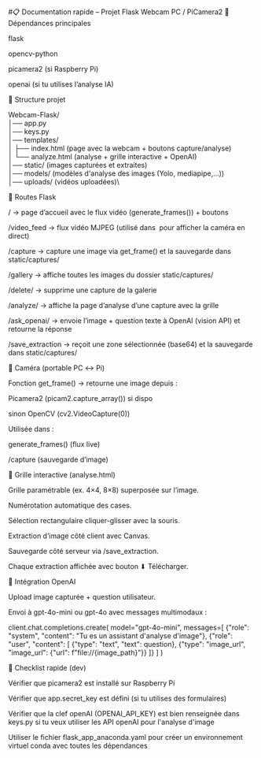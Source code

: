 #📋 Documentation rapide – Projet Flask Webcam PC / PiCamera2
🔹 Dépendances principales

flask

opencv-python

picamera2 (si Raspberry Pi)

openai (si tu utilises l’analyse IA)

🔹 Structure projet

Webcam-Flask/\
│── app.py\
│── keys.py\
│── templates/\
│   ├── index.html        (page avec la webcam + boutons capture/analyse)\
│   └── analyze.html      (analyse + grille interactive + OpenAI)\
│── static/               (images capturées et extraites)\
│── models/               (modèles d'analyse des images (Yolo, mediapipe,...))\
│── uploads/              (vidéos uploadées)\

🔹 Routes Flask

/ → page d’accueil avec le flux vidéo (generate_frames()) + boutons

/video_feed → flux vidéo MJPEG (utilisé dans <img src> pour afficher la caméra en direct)

/capture → capture une image via get_frame() et la sauvegarde dans static/captures/

/gallery → affiche toutes les images du dossier static/captures/

/delete/<filename> → supprime une capture de la galerie

/analyze/<filename> → affiche la page d’analyse d’une capture avec la grille

/ask_openai/<filename> → envoie l’image + question texte à OpenAI (vision API) et retourne la réponse

/save_extraction → reçoit une zone sélectionnée (base64) et la sauvegarde dans static/captures/

🔹 Caméra (portable PC ↔ Pi)

Fonction get_frame() → retourne une image depuis :

Picamera2 (picam2.capture_array()) si dispo

sinon OpenCV (cv2.VideoCapture(0))

Utilisée dans :

generate_frames() (flux live)

/capture (sauvegarde d’image)

🔹 Grille interactive (analyse.html)

Grille paramétrable (ex. 4×4, 8×8) superposée sur l’image.

Numérotation automatique des cases.

Sélection rectangulaire cliquer-glisser avec la souris.

Extraction d’image côté client avec Canvas.

Sauvegarde côté serveur via /save_extraction.

Chaque extraction affichée avec bouton ⬇ Télécharger.

🔹 Intégration OpenAI

Upload image capturée + question utilisateur.

Envoi à gpt-4o-mini ou gpt-4o avec messages multimodaux :

client.chat.completions.create(
    model="gpt-4o-mini",
    messages=[
        {"role": "system", "content": "Tu es un assistant d'analyse d'image"},
        {"role": "user", "content": [
            {"type": "text", "text": question},
            {"type": "image_url", "image_url": {"url": f"file://{image_path}"}}
        ]}
    ]
)

🔹 Checklist rapide (dev)


 Vérifier que picamera2 est installé sur Raspberry Pi

 Vérifier que app.secret_key est défini (si tu utilises des formulaires)

 Vérifier que la clef openAI (OPENAI_API_KEY) est bien renseignée dans keys.py si tu veux utiliser les API openAI pour l'analyse d'image


 Utiliser le fichier flask_app_anaconda.yaml pour créer un environnement virtuel conda avec toutes les dépendances
